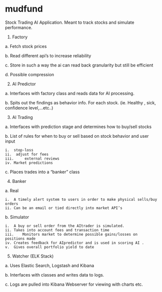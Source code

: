 # mudfund

Stock Trading AI Application. Meant to track stocks and simulate performance.


1.	Factory

  a.	Fetch stock prices

  b.	Read different api’s to increase reliability

  c.	Store in such a way the ai can read back granularity but still be efficient

  d.	Possible compression 

2.	AI Predictor

  a.	Interfaces with factory class and reads data for AI processing.

  b.	Spits out the findings as behavior info. For each stock. (ie. Healthy , sick, confidence level,…etc..)

3.	AI Trading 

  a.	Interfaces with prediction stage and determines how to buy/sell stocks

  b.	List of rules for when to buy or sell based on stock behavior and user input 

    i.	stop-loss
    ii.	 adjust for fees
    iii.	 external reviews 
    iv.	Market predictions

  c.	Places trades into a “banker” class

4.	Banker 

  a.	Real 

    i.	A timely alert system to users in order to make physical sells/buy orders
    ii.	Can be an email or tied directly into market API’s

  b.	Simulator 

    i.	A buy or sell order from the AItrader is simulated.
    ii.	Takes into account fees and transaction time
    iii.	Monitors market to determine possible gains/losses on positions made
    iv.	Creates feedback for AIpredictor and is used in scoring AI .
    v.	Gives overall portfolio yield to date

5.	Watcher (ELK Stack) 

  a.	Uses Elastic Search, Logstash and Kibana

  b.	Interfaces with classes and writes data to logs.

  c.	Logs are pulled into Kibana Webserver for viewing with charts etc.  
